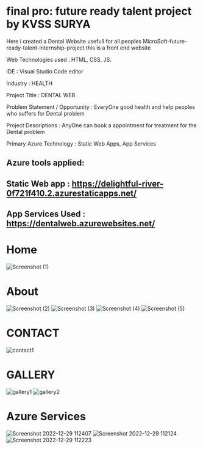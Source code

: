 # final pro: future ready talent project by KVSS SURYA

  Here i created a Dental Website usefull for all peoples
  MicroSoft-future-ready-talent-internship-project this is a front end website
  
Web Technologies used : HTML, CSS, JS.

IDE : Visual Studio Code editor

Industry : HEALTH

Project Title : DENTAL WEB

Problem Statement / Opportunity : EveryOne good health and help peoples who suffers for Dental problem

Project Descriptions : AnyOne can book a appointment for treatment for the Dental problem

Primary Azure Technology : Static Web Apps, App Services 

## Azure tools applied:
## Static Web app : https://delightful-river-0f721f410.2.azurestaticapps.net/

## App Services Used : https://dentalweb.azurewebsites.net/



# Home
![Screenshot (1)](https://user-images.githubusercontent.com/116060228/198542116-aa71ae81-d924-47bb-8bf0-e449e1ae2740.png)

# About
![Screenshot (2)](https://user-images.githubusercontent.com/116060228/198542198-78a58421-121f-4a0a-92a9-e70fc4cb7ff9.png)
![Screenshot (3)](https://user-images.githubusercontent.com/116060228/198542224-136c1205-0f6c-423a-9c67-60fba5475d91.png)
![Screenshot (4)](https://user-images.githubusercontent.com/116060228/198542251-400f3d44-e78f-4d98-9eff-721c3df3a4d0.png)
![Screenshot (5)](https://user-images.githubusercontent.com/116060228/198542301-dc56c3a8-bf16-4b4b-9e24-063369e406f2.png)

# CONTACT
![contact1](https://user-images.githubusercontent.com/116060228/201088622-4cb732f3-4c43-4ce0-bb59-0068cf8d269f.png)


# GALLERY
![gallery1](https://user-images.githubusercontent.com/116060228/201088714-10ea4a6d-3870-4e19-8935-6fd85e2db613.png)
![gallery2](https://user-images.githubusercontent.com/116060228/201088832-139cb0f9-73f2-40c1-8bf7-5c0c03bc4897.png)



# Azure Services

![Screenshot 2022-12-29 112407](https://user-images.githubusercontent.com/116060228/209909089-03666a56-b2b8-49d2-b0a5-a3982d91524f.jpg)
![Screenshot 2022-12-29 112124](https://user-images.githubusercontent.com/116060228/209908986-39f20664-d290-411d-8f5e-614fb76c4e5a.jpg)
![Screenshot 2022-12-29 112223](https://user-images.githubusercontent.com/116060228/209908991-7eae5b75-8bd7-4813-bd6e-fd2b05baa369.jpg)
